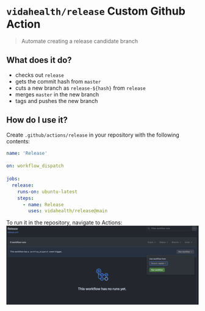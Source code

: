 `vidahealth/release` Custom Github Action
===

> Automate creating a release candidate branch

## What does it do?
* checks out `release`
* gets the commit hash from `master`
* cuts a new branch as `release-${hash}` from `release`
* merges `master` in the new branch
* tags and pushes the new branch

## How do I use it?
Create `.github/actions/release` in your repository with the following contents:

```yaml
name: 'Release'

on: workflow_dispatch

jobs:
  release:
    runs-on: ubuntu-latest
    steps:
      - name: Release
        uses: vidahealth/release@main
```

To run it in the repository, navigate to Actions:
![run_example.png](run_example.png)
